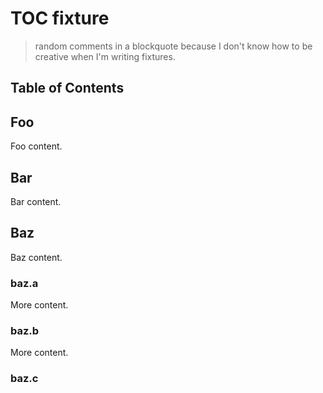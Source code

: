 # TOC fixture

> random comments in a blockquote because I don't know how to be creative when I'm writing fixtures.

## Table of Contents

<!-- toc -->

## Foo

Foo content.

## Bar

Bar content.

## Baz

Baz content.

### baz.a

More content.

### baz.b

More content.

### baz.c
